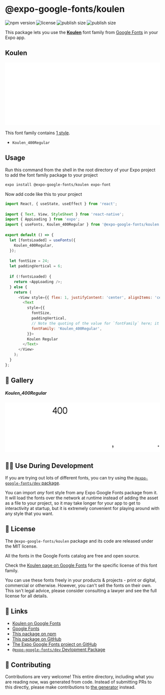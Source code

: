 # @expo-google-fonts/koulen

![npm version](https://flat.badgen.net/npm/v/@expo-google-fonts/koulen)
![license](https://flat.badgen.net/github/license/expo/google-fonts)
![publish size](https://flat.badgen.net/packagephobia/install/@expo-google-fonts/koulen)
![publish size](https://flat.badgen.net/packagephobia/publish/@expo-google-fonts/koulen)

This package lets you use the [**Koulen**](https://fonts.google.com/specimen/Koulen) font family from [Google Fonts](https://fonts.google.com/) in your Expo app.

## Koulen

![Koulen](./font-family.png)

This font family contains [1 style](#-gallery).

- `Koulen_400Regular`

## Usage

Run this command from the shell in the root directory of your Expo project to add the font family package to your project
```sh
expo install @expo-google-fonts/koulen expo-font
```

Now add code like this to your project
```js
import React, { useState, useEffect } from 'react';

import { Text, View, StyleSheet } from 'react-native';
import { AppLoading } from 'expo';
import { useFonts, Koulen_400Regular } from '@expo-google-fonts/koulen';

export default () => {
  let [fontsLoaded] = useFonts({
    Koulen_400Regular,
  });

  let fontSize = 24;
  let paddingVertical = 6;

  if (!fontsLoaded) {
    return <AppLoading />;
  } else {
    return (
      <View style={{ flex: 1, justifyContent: 'center', alignItems: 'center' }}>
        <Text
          style={{
            fontSize,
            paddingVertical,
            // Note the quoting of the value for `fontFamily` here; it expects a string!
            fontFamily: 'Koulen_400Regular',
          }}>
          Koulen Regular
        </Text>
      </View>
    );
  }
};

```

## 🔡 Gallery

##### Koulen_400Regular
![Koulen_400Regular](./Koulen_400Regular.ttf.png)


## 👩‍💻 Use During Development

If you are trying out lots of different fonts, you can try using the [`@expo-google-fonts/dev` package](https://github.com/expo/google-fonts/tree/master/font-packages/dev#readme).

You can import *any* font style from any Expo Google Fonts package from it. It will load the fonts
over the network at runtime instead of adding the asset as a file to your project, so it may take longer
for your app to get to interactivity at startup, but it is extremely convenient
for playing around with any style that you want.

## 📖 License

The `@expo-google-fonts/koulen` package and its code are released under the MIT license.

All the fonts in the Google Fonts catalog are free and open source.

Check the [Koulen page on Google Fonts](https://fonts.google.com/specimen/Koulen) for the specific license of this font family.

You can use these fonts freely in your products & projects - print or digital, commercial or otherwise. However, you can't sell the fonts on their own. This isn't legal advice, please consider consulting a lawyer and see the full license for all details.

## 🔗 Links

- [Koulen on Google Fonts](https://fonts.google.com/specimen/Koulen)
- [Google Fonts](https://fonts.google.com/)
- [This package on npm](https://www.npmjs.com/package/@expo-google-fonts/koulen)
- [This package on GitHub](https://github.com/expo/google-fonts/tree/master/font-packages/koulen)
- [The Expo Google Fonts project on GitHub](https://github.com/expo/google-fonts)
- [`@expo-google-fonts/dev` Devlopment Package](https://github.com/expo/google-fonts/tree/master/font-packages/dev)

## 🤝 Contributing

Contributions are very welcome! This entire directory, including what you are reading now, was generated from code. Instead of submitting PRs to this directly, please make contributions to [the generator](https://github.com/expo/google-fonts/tree/master/packages/generator) instead.
